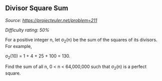 Divisor Square Sum
------------------

*Source: https://projecteuler.net/problem=211*


*Difficulty rating: 50%*

For a positive integer n, let σ<sub>2</sub>(n) be the sum of the squares of its
divisors. For example,

σ<sub>2</sub>(10) = 1 + 4 + 25 + 100 = 130.

Find the sum of all n, 0 \< n \< 64,000,000 such that σ<sub>2</sub>(n) is a
perfect square.
